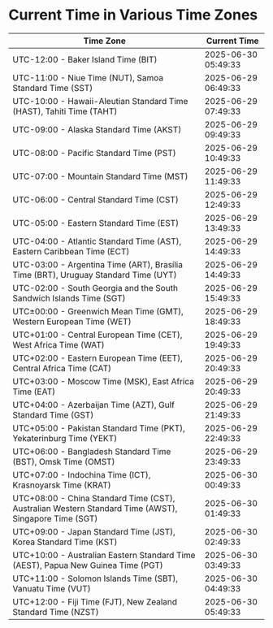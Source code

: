 # Current Time in Various Time Zones

| Time Zone | Current Time |
|-----------|--------------|
| UTC-12:00 - Baker Island Time (BIT) | 2025-06-30 05:49:33 |
| UTC-11:00 - Niue Time (NUT), Samoa Standard Time (SST) | 2025-06-29 06:49:33 |
| UTC-10:00 - Hawaii-Aleutian Standard Time (HAST), Tahiti Time (TAHT) | 2025-06-29 07:49:33 |
| UTC-09:00 - Alaska Standard Time (AKST) | 2025-06-29 09:49:33 |
| UTC-08:00 - Pacific Standard Time (PST) | 2025-06-29 10:49:33 |
| UTC-07:00 - Mountain Standard Time (MST) | 2025-06-29 11:49:33 |
| UTC-06:00 - Central Standard Time (CST) | 2025-06-29 12:49:33 |
| UTC-05:00 - Eastern Standard Time (EST) | 2025-06-29 13:49:33 |
| UTC-04:00 - Atlantic Standard Time (AST), Eastern Caribbean Time (ECT) | 2025-06-29 14:49:33 |
| UTC-03:00 - Argentina Time (ART), Brasília Time (BRT), Uruguay Standard Time (UYT) | 2025-06-29 14:49:33 |
| UTC-02:00 - South Georgia and the South Sandwich Islands Time (SGT) | 2025-06-29 15:49:33 |
| UTC±00:00 - Greenwich Mean Time (GMT), Western European Time (WET) | 2025-06-29 18:49:33 |
| UTC+01:00 - Central European Time (CET), West Africa Time (WAT) | 2025-06-29 19:49:33 |
| UTC+02:00 - Eastern European Time (EET), Central Africa Time (CAT) | 2025-06-29 20:49:33 |
| UTC+03:00 - Moscow Time (MSK), East Africa Time (EAT) | 2025-06-29 20:49:33 |
| UTC+04:00 - Azerbaijan Time (AZT), Gulf Standard Time (GST) | 2025-06-29 21:49:33 |
| UTC+05:00 - Pakistan Standard Time (PKT), Yekaterinburg Time (YEKT) | 2025-06-29 22:49:33 |
| UTC+06:00 - Bangladesh Standard Time (BST), Omsk Time (OMST) | 2025-06-29 23:49:33 |
| UTC+07:00 - Indochina Time (ICT), Krasnoyarsk Time (KRAT) | 2025-06-30 00:49:33 |
| UTC+08:00 - China Standard Time (CST), Australian Western Standard Time (AWST), Singapore Time (SGT) | 2025-06-30 01:49:33 |
| UTC+09:00 - Japan Standard Time (JST), Korea Standard Time (KST) | 2025-06-30 02:49:33 |
| UTC+10:00 - Australian Eastern Standard Time (AEST), Papua New Guinea Time (PGT) | 2025-06-30 03:49:33 |
| UTC+11:00 - Solomon Islands Time (SBT), Vanuatu Time (VUT) | 2025-06-30 04:49:33 |
| UTC+12:00 - Fiji Time (FJT), New Zealand Standard Time (NZST) | 2025-06-30 05:49:33 |
